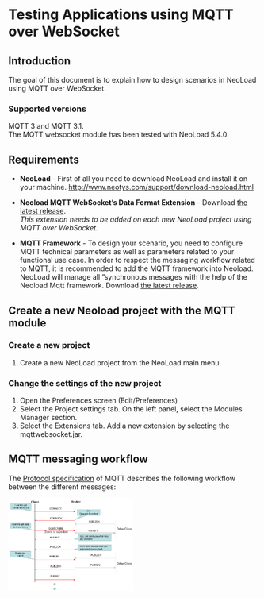 # Testing Applications using MQTT over WebSocket

## Introduction
The goal of this document is to explain how to design scenarios in NeoLoad using MQTT over WebSocket.

### Supported versions

MQTT 3 and MQTT 3.1.  
The MQTT websocket module has been tested with NeoLoad 5.4.0.

## Requirements

* **NeoLoad** - First of all you need to download NeoLoad and install it on your machine. 
http://www.neotys.com/support/download-neoload.html

* **Neoload MQTT WebSocket’s Data Format Extension** - Download [the latest release](https://github.com/cmarton/test/releases/latest).   
*This extension needs to be added on each new NeoLoad  project using MQTT over WebSocket.*

* **MQTT Framework** - To design your scenario, you need to configure MQTT technical parameters as well as parameters related to your functional use case.
In order to respect the messaging workflow related to MQTT, it is recommended to add the MQTT framework into Neoload.
NeoLoad will manage all ”synchronous messages with the help of the Neoload Mqtt framework. Download [the latest release](https://github.com/cmarton/test/releases/latest).

## Create a new Neoload project with the MQTT module

### Create a new project

1. Create a new NeoLoad project from the NeoLoad main menu.

### Change the settings of the new project

1. Open the Preferences screen (Edit/Preferences)
1. Select the Project settings tab. On the left panel, select the Modules Manager section.
1. Select the Extensions tab. Add a new extension by selecting the mqttwebsocket.jar.

## MQTT messaging workflow

The [Protocol specification](http://public.dhe.ibm.com/software/dw/webservices/ws-mqtt/mqtt-v3r1.html) of MQTT describes 
the following workflow between the different messages:

<img alt="Messages Workflow" src="images/image1.png" width="50%">









